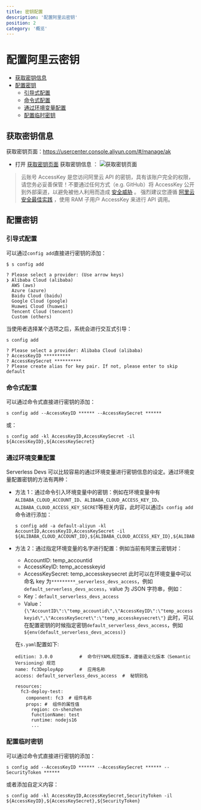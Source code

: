 ```yaml
---
title: 密钥配置
description: '配置阿里云密钥'
position: 2
category: '概览'
---
```


# 配置阿里云密钥

- [获取密钥信息](#获取密钥信息)
- [配置密钥](#配置密钥)
  - [引导式配置](#引导式配置)
  - [命令式配置](#命令式配置)
  - [通过环境变量配置](#通过环境变量配置)
  - [配置临时密钥](#配置临时密钥)

## 获取密钥信息

获取密钥页面：<https://usercenter.console.aliyun.com/#/manage/ak>

- 打开 [获取密钥页面](https://usercenter.console.aliyun.com/#/manage/ak) 获取密钥信息 ：
  ![获取密钥页面](https://images.devsapp.cn/access/aliyun-access.jpg)

> 云账号 AccessKey 是您访问阿里云 API 的密钥，具有该账户完全的权限，请您务必妥善保管！不要通过任何方式（e.g. GitHub）将 AccessKey 公开到外部渠道，以避免被他人利用而造成 [安全威胁](https://help.aliyun.com/knowledge_detail/54059.html) 。
> 强烈建议您遵循 [阿里云安全最佳实践](https://help.aliyun.com/document_detail/102600.html) ，使用 RAM 子用户 AccessKey 来进行 API 调用。

## 配置密钥

### 引导式配置

可以通过`config add`直接进行密钥的添加：

```shell script
$ s config add

? Please select a provider: (Use arrow keys)
❯ Alibaba Cloud (alibaba)
  AWS (aws)
  Azure (azure)
  Baidu Cloud (baidu)
  Google Cloud (google)
  Huawei Cloud (huawei)
  Tencent Cloud (tencent)
  Custom (others)
```

当使用者选择某个选项之后，系统会进行交互式引导：

```shell script
s config add

? Please select a provider: Alibaba Cloud (alibaba)
? AccessKeyID **********
? AccessKeySecret **********
? Please create alias for key pair. If not, please enter to skip default
```

### 命令式配置

可以通过命令式直接进行密钥的添加：

```shell script
s config add --AccessKeyID ****** --AccessKeySecret ******
```

或：

```shell script
s config add -kl AccessKeyID,AccessKeySecret -il ${AccessKeyID},${AccessKeySecret}
```

### 通过环境变量配置

Serverless Devs 可以比较容易的通过环境变量进行密钥信息的设定。通过环境变量配置密钥的方法有两种：

- 方法 1：通过命令引入环境变量中的密钥：例如在环境变量中有`ALIBABA_CLOUD_ACCOUNT_ID`、`ALIBABA_CLOUD_ACCESS_KEY_ID`、`ALIBABA_CLOUD_ACCESS_KEY_SECRET`等相关内容，此时可以通过`s config add`命令进行添加：

  ```shell script
  s config add -a default-aliyun -kl AccountID,AccessKeyID,AccessKeySecret -il ${ALIBABA_CLOUD_ACCOUNT_ID},${ALIBABA_CLOUD_ACCESS_KEY_ID},${ALIBABA_CLOUD_ACCESS_KEY_SECRET}
  ```

- 方法 2：通过指定环境变量的名字进行配置：例如当前有阿里云密钥对：

  - AccountID: temp_accountid
  - AccessKeyID: temp_accesskeyid
  - AccessKeySecret: temp_accesskeysecret
    此时可以在环境变量中可以命名 key 为`*********_serverless_devs_access`，例如`default_serverless_devs_access`，value 为 JSON 字符串，例如：
  - Key：`default_serverless_devs_access`
  - Value：`{\"AccountID\":\"temp_accountid\",\"AccessKeyID\":\"temp_accesskeyid\",\"AccessKeySecret\":\"temp_accesskeysecret\"}`
    此时，可以在配置密钥的时候指定密钥`default_serverless_devs_access`，例如`${env(default_serverless_devs_access)}`

  在`s.yaml`配置如下:

  ```
  edition: 3.0.0          #  命令行YAML规范版本，遵循语义化版本（Semantic Versioning）规范
  name: fc3DeployApp      #  应用名称
  access: default_serverless_devs_access  #  秘钥别名

  resources:
    fc3-deploy-test:
      component: fc3  # 组件名称
      props: #  组件的属性值
        region: cn-shenzhen
        functionName: test
        runtime: nodejs16
        ...
  ```

### 配置临时密钥

可以通过命令式直接进行密钥的添加：

```shell script
s config add --AccessKeyID ****** --AccessKeySecret ****** --SecurityToken ******
```

或者添加自定义内容：

```shell script
s config add -kl AccessKeyID,AccessKeySecret,SecurityToken -il ${AccessKeyID},${AccessKeySecret},${SecurityToken}
```
